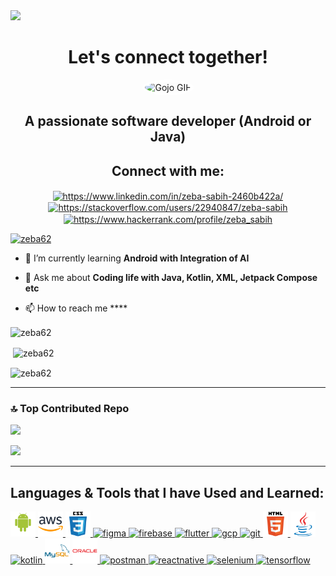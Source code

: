 <img src="https://capsule-render.vercel.app/api?type=venom&color=7F00FF&height=120&section=header&text=Hi%20👋,%20I'm%20Zeba%20Sabih&fontColor=ffffff&fontSize=50" />
<h1 align="center">Let's connect together!</h1>

<p align="center">
  <img 
       src="https://i.ibb.co/MkbfwJ8Q/gojo.gif" 
       alt="Gojo GIF"
       style="width:450px; height:250px; border-radius:50%; object-fit:cover; border:4px solid white;">
</p>

<h2 align="center">A passionate software developer (Android or Java)</h2>

<h2 align="center">Connect with me:</h2>
<p align="center">
<a href="https://linkedin.com/in/https://www.linkedin.com/in/zeba-sabih-2460b422a/" target="blank"><img align="center" src="https://raw.githubusercontent.com/rahuldkjain/github-profile-readme-generator/master/src/images/icons/Social/linked-in-alt.svg" alt="https://www.linkedin.com/in/zeba-sabih-2460b422a/" height="40" width="40" /></a>
<a href="https://stackoverflow.com/users/https://stackoverflow.com/users/22940847/zeba-sabih" target="blank"><img align="center" src="https://raw.githubusercontent.com/rahuldkjain/github-profile-readme-generator/master/src/images/icons/Social/stack-overflow.svg" alt="https://stackoverflow.com/users/22940847/zeba-sabih" height="40" width="40" /></a>
<a href="https://www.hackerrank.com/https://www.hackerrank.com/profile/zeba_sabih" target="blank"><img align="center" src="https://raw.githubusercontent.com/rahuldkjain/github-profile-readme-generator/master/src/images/icons/Social/hackerrank.svg" alt="https://www.hackerrank.com/profile/zeba_sabih" height="40" width="40" /></a>
</p>

<p align="left"> <a href="https://github.com/ryo-ma/github-profile-trophy"><img src="https://github-profile-trophy.vercel.app/?username=zeba62" alt="zeba62" /></a> </p>

- 🌱 I’m currently learning **Android with Integration of AI**

- 💬 Ask me about **Coding life with Java, Kotlin, XML, Jetpack Compose etc**

- 📫 How to reach me ****



<p><img align="center" src="https://github-readme-streak-stats.herokuapp.com/?user=zeba62&" alt="zeba62" /></p>
<p>&nbsp;<img align="center" src="https://github-readme-stats.vercel.app/api?username=zeba62&show_icons=true&locale=en" alt="zeba62" /></p>
<p><img align="center" src="https://github-readme-stats.vercel.app/api/top-langs?username=zeba62&show_icons=true&locale=en&layout=compact" alt="zeba62" /></p>


---
### 🔝 Top Contributed Repo
![](https://github-contributor-stats.vercel.app/api?username=zeba62&limit=5&theme=dark&combine_all_yearly_contributions=true)

[![](https://visitcount.itsvg.in/api?id=zeba62&icon=0&color=0)](https://visitcount.itsvg.in)

---
### <h2 align="left">Languages & Tools that I have Used and Learned:</h2>
<p align="left"> <a href="https://developer.android.com" target="_blank" rel="noreferrer"> <img src="https://raw.githubusercontent.com/devicons/devicon/master/icons/android/android-original-wordmark.svg" alt="android" width="40" height="40"/> </a> <a href="https://aws.amazon.com" target="_blank" rel="noreferrer"> <img src="https://raw.githubusercontent.com/devicons/devicon/master/icons/amazonwebservices/amazonwebservices-original-wordmark.svg" alt="aws" width="40" height="40"/> </a> <a href="https://www.w3schools.com/css/" target="_blank" rel="noreferrer"> <img src="https://raw.githubusercontent.com/devicons/devicon/master/icons/css3/css3-original-wordmark.svg" alt="css3" width="40" height="40"/> </a> <a href="https://www.figma.com/" target="_blank" rel="noreferrer"> <img src="https://www.vectorlogo.zone/logos/figma/figma-icon.svg" alt="figma" width="40" height="40"/> </a> <a href="https://firebase.google.com/" target="_blank" rel="noreferrer"> <img src="https://www.vectorlogo.zone/logos/firebase/firebase-icon.svg" alt="firebase" width="40" height="40"/> </a> <a href="https://flutter.dev" target="_blank" rel="noreferrer"> <img src="https://www.vectorlogo.zone/logos/flutterio/flutterio-icon.svg" alt="flutter" width="40" height="40"/> </a> <a href="https://cloud.google.com" target="_blank" rel="noreferrer"> <img src="https://www.vectorlogo.zone/logos/google_cloud/google_cloud-icon.svg" alt="gcp" width="40" height="40"/> </a> <a href="https://git-scm.com/" target="_blank" rel="noreferrer"> <img src="https://www.vectorlogo.zone/logos/git-scm/git-scm-icon.svg" alt="git" width="40" height="40"/> </a> <a href="https://www.w3.org/html/" target="_blank" rel="noreferrer"> <img src="https://raw.githubusercontent.com/devicons/devicon/master/icons/html5/html5-original-wordmark.svg" alt="html5" width="40" height="40"/> </a> <a href="https://www.java.com" target="_blank" rel="noreferrer"> <img src="https://raw.githubusercontent.com/devicons/devicon/master/icons/java/java-original.svg" alt="java" width="40" height="40"/> </a> <a href="https://kotlinlang.org" target="_blank" rel="noreferrer"> <img src="https://www.vectorlogo.zone/logos/kotlinlang/kotlinlang-icon.svg" alt="kotlin" width="40" height="40"/> </a> <a href="https://www.mysql.com/" target="_blank" rel="noreferrer"> <img src="https://raw.githubusercontent.com/devicons/devicon/master/icons/mysql/mysql-original-wordmark.svg" alt="mysql" width="40" height="40"/> </a> <a href="https://www.oracle.com/" target="_blank" rel="noreferrer"> <img src="https://raw.githubusercontent.com/devicons/devicon/master/icons/oracle/oracle-original.svg" alt="oracle" width="40" height="40"/> </a> <a href="https://postman.com" target="_blank" rel="noreferrer"> <img src="https://www.vectorlogo.zone/logos/getpostman/getpostman-icon.svg" alt="postman" width="40" height="40"/> </a> <a href="https://reactnative.dev/" target="_blank" rel="noreferrer"> <img src="https://reactnative.dev/img/header_logo.svg" alt="reactnative" width="40" height="40"/> </a> <a href="https://www.selenium.dev" target="_blank" rel="noreferrer"> <img src="https://raw.githubusercontent.com/detain/svg-logos/780f25886640cef088af994181646db2f6b1a3f8/svg/selenium-logo.svg" alt="selenium" width="40" height="40"/> </a> <a href="https://www.tensorflow.org" target="_blank" rel="noreferrer"> <img src="https://www.vectorlogo.zone/logos/tensorflow/tensorflow-icon.svg" alt="tensorflow" width="40" height="40"/> </a> </p>



<!-- Proudly created with GPRM ( https://gprm.itsvg.in ) -->

